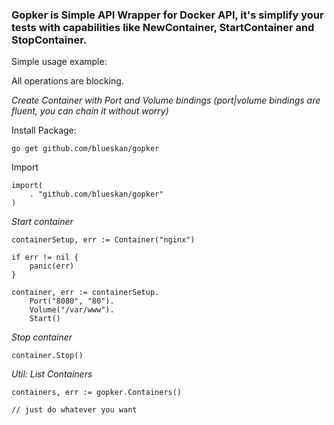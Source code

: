 ### Gopker is Simple API Wrapper for Docker API, it's simplify your tests with capabilities like NewContainer, StartContainer and StopContainer.

Simple usage example:

All operations are blocking.

*Create Container with Port and Volume bindings (port|volume bindings are fluent, you can chain it without worry)*

Install Package:
```
go get github.com/blueskan/gopker
```

Import
```
import(
    . "github.com/blueskan/gopker"
)
```

*Start container*

```
containerSetup, err := Container("nginx")

if err != nil {
    panic(err)
}

container, err := containerSetup.
	Port("8080", "80").
	Volume("/var/www").
	Start()
```

*Stop container*

```
container.Stop()
```

*Util: List Containers*

```
containers, err := gopker.Containers()

// just do whatever you want
```
